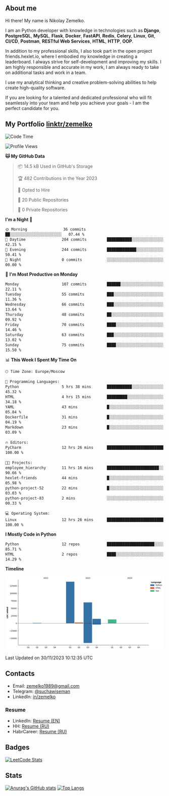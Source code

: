 ## About me
Hi there! My name is Nikolay Zemelko. 

I am an Python developer with knowledge in technologies such as **Django**, **PostgreSQL**, **MySQL**, **Flask**, **Docker**, **FastAPI**, **Redis**, **Celery**, **Linux**, **Git**, **CI/CD**, **Postman**, **RESTful Web Services**, **HTML**, **HTTP**, **OOP**.

In addition to my professional skills, I also took part in the open project friends.hexlet.io, where I embodied my knowledge in creating a leaderboard.
I always strive for self-development and improving my skills. I am highly responsible and accurate in my work, I am always ready to take on additional tasks and work in a team.

I use my analytical thinking and creative problem-solving abilities to help create high-quality software.

If you are looking for a talented and dedicated professional who will fit seamlessly into your team and help you achieve your goals - I am the perfect candidate for you.

## My Portfolio [linktr/zemelko](https://linktr.ee/zemelko)


<!--START_SECTION:waka-->
![Code Time](http://img.shields.io/badge/Code%20Time-21%20hrs%2024%20mins-blue)

![Profile Views](http://img.shields.io/badge/Profile%20Views-76-blue)

**🐱 My GitHub Data** 

> 📦 14.5 kB Used in GitHub's Storage 
 > 
> 🏆 482 Contributions in the Year 2023
 > 
> 💼 Opted to Hire
 > 
> 📜 20 Public Repositories 
 > 
> 🔑 0 Private Repositories 
 > 
**I'm a Night 🦉** 

```text
🌞 Morning                36 commits          ██░░░░░░░░░░░░░░░░░░░░░░░   07.44 % 
🌆 Daytime                204 commits         ███████████░░░░░░░░░░░░░░   42.15 % 
🌃 Evening                244 commits         █████████████░░░░░░░░░░░░   50.41 % 
🌙 Night                  0 commits           ░░░░░░░░░░░░░░░░░░░░░░░░░   00.00 % 
```
📅 **I'm Most Productive on Monday** 

```text
Monday                   107 commits         ██████░░░░░░░░░░░░░░░░░░░   22.11 % 
Tuesday                  55 commits          ███░░░░░░░░░░░░░░░░░░░░░░   11.36 % 
Wednesday                66 commits          ███░░░░░░░░░░░░░░░░░░░░░░   13.64 % 
Thursday                 48 commits          ██░░░░░░░░░░░░░░░░░░░░░░░   09.92 % 
Friday                   70 commits          ████░░░░░░░░░░░░░░░░░░░░░   14.46 % 
Saturday                 63 commits          ███░░░░░░░░░░░░░░░░░░░░░░   13.02 % 
Sunday                   75 commits          ████░░░░░░░░░░░░░░░░░░░░░   15.50 % 
```


📊 **This Week I Spent My Time On** 

```text
🕑︎ Time Zone: Europe/Moscow

💬 Programming Languages: 
Python                   5 hrs 38 mins       ███████████░░░░░░░░░░░░░░   45.32 % 
HTML                     4 hrs 15 mins       █████████░░░░░░░░░░░░░░░░   34.18 % 
YAML                     43 mins             █░░░░░░░░░░░░░░░░░░░░░░░░   05.84 % 
Dockerfile               31 mins             █░░░░░░░░░░░░░░░░░░░░░░░░   04.19 % 
Markdown                 23 mins             █░░░░░░░░░░░░░░░░░░░░░░░░   03.09 % 

🔥 Editors: 
PyCharm                  12 hrs 26 mins      █████████████████████████   100.00 % 

🐱‍💻 Projects: 
employee_hierarchy       11 hrs 16 mins      ███████████████████████░░   90.66 % 
hexlet-friends           44 mins             █░░░░░░░░░░░░░░░░░░░░░░░░   05.98 % 
python-project-52        22 mins             █░░░░░░░░░░░░░░░░░░░░░░░░   03.03 % 
python-project-83        2 mins              ░░░░░░░░░░░░░░░░░░░░░░░░░   00.33 % 

💻 Operating System: 
Linux                    12 hrs 26 mins      █████████████████████████   100.00 % 
```

**I Mostly Code in Python** 

```text
Python                   12 repos            █████████████████████░░░░   85.71 % 
HTML                     2 repos             ████░░░░░░░░░░░░░░░░░░░░░   14.29 % 
```



**Timeline**

![Lines of Code chart](https://raw.githubusercontent.com/zemelko/zemelko/main/assets/bar_graph.png)


 Last Updated on 30/11/2023 10:12:35 UTC
<!--END_SECTION:waka-->

## Contacts

* Email: [zemelko1989@gmail.com](mailto:zemelko1989@gmail.com)
* Telegram: [@suchawiseman](https://t.me/suchawiseman)
* LinkedIn: [in/zemelko](https://www.linkedin.com/in/zemelko)

### Resume

* LinkedIn: [Resume (EN)](https://www.linkedin.com/in/zemelko)
* HH: [Resume (RU)](https://hh.ru/resume/4a4435a9ff09e87f6c0039ed1f4e475572454c)
* HabrCareer: [Resume (RU)](https://career.habr.com/zemelko1)

## Badges

[![LeetCode Stats](https://leetcode.card.workers.dev/zemelko?font=source_code_pro&extension=null)](https://leetcode.com/zemelko/)

## Stats
[![Anurag's GitHub stats](https://github-readme-stats.vercel.app/api?username=zemelko)](https://github.com/zemelko/github-readme-stats)
[![Top Langs](https://github-readme-stats.vercel.app/api/top-langs/?username=zemelko&layout=compact&langs_count=10)](https://github.com/zemelko/github-readme-stats)
